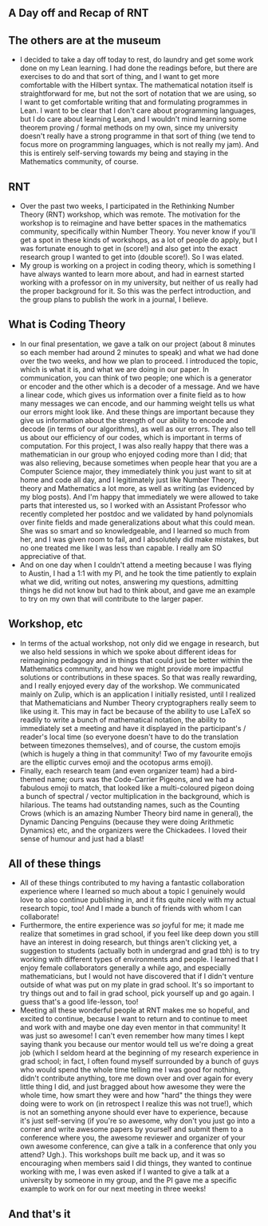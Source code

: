 ## A Day off and Recap of RNT

## The others are at the museum
- I decided to take a day off today to rest, do laundry and get some work done on my Lean learning. I had done the readings before, but there are exercises to do and
that sort of thing, and I want to get more comfortable with the Hilbert syntax. The mathematical notation itself is straightforward for me, but not the sort of notation
that we are using, so I want to get comfortable writing that and formulating programmes in Lean. I want to be clear that I don't care about programming languages,
but I do care about learning Lean, and I wouldn't mind learning some theorem proving / formal methods on my own, since my university doesn't really have a strong
programme in that sort of thing (we tend to focus more on programming languages, which is not really my jam). And this is entirely self-serving towards my being
and staying in the Mathematics community, of course.

## RNT
- Over the past two weeks, I participated in the Rethinking Number Theory (RNT) workshop, which was remote. The motivation for the workshop is to reimagine and have
better spaces in the mathematics community, specifically within Number Theory. You never know if you'll get a spot in these kinds of workshops, as a lot of people
do apply, but I was fortunate enough to get in (score!) and also get into the exact research group I wanted to get into (double score!). So I was elated.
- My group is working on a project in coding theory, which is something I have always wanted to learn more about, and had in earnest started working with a professor
on in my university, but neither of us really had the proper background for it. So this was the perfect introduction, and the group plans to publish the work in
a journal, I believe.

## What is Coding Theory
- In our final presentation, we gave a talk on our project (about 8 minutes so each member had around 2 minutes to speak) and what we had done over the two weeks,
and how we plan to proceed. I introduced the topic, which is what it is, and what we are doing in our paper. In communication, you can think of two people; one
which is a generator or encoder and the other which is a decoder of a message. And we have a linear code, which gives us information over a finite field as to
how many messages we can encode, and our hamming weight tells us what our errors might look like. And these things are important because they give us information
about the strength of our ability to encode and decode (in terms of our algorithms), as well as our errors. They also tell us about our efficiency of our codes,
which is important in terms of computation.
For this project, I was also really happy that there was a mathematician in our group who enjoyed coding more than I did; that was also relieving, because sometimes when
people hear that you are a Computer Science major, they immediately think you just want to sit at home and code all day, and I legitimately just like Number Theory,
theory and Mathematics a lot more, as well as writing (as evidenced by my blog posts). And I'm happy that immediately we were allowed to take parts that interested
us, so I worked with an Assistant Professor who recently completed her postdoc and we validated by hand polynomials over finite fields and made generalizations about
what this could mean. She was so smart and so knowledgeable, and I learned so much from her, and I was given room to fail, and I absolutely did make mistakes, but
no one treated me like I was less than capable. I really am SO appreciative of that.
- And on one day when I couldn't attend a meeting because I was flying to Austin, I had a 1:1 with my PI, and he took the time patiently to explain what we did,
writing out notes, answering my questions, admitting things he did not know but had to think about, and gave me an example to try on my own that will contribute
to the larger paper.

## Workshop, etc
- In terms of the actual workshop, not only did we engage in research, but we also held sessions in which we spoke about different ideas for reimagining pedagogy
and in things that could just be better within the Mathematics community, and how we might provide more impactful solutions or contributions in these spaces.
So that was really rewarding, and I really enjoyed every day of the workshop. We communicated mainly on Zulip, which is an application I initially resisted,
until I realized that Mathematicians and Number Theory cryptographers really seem to like using it. This may in fact be because of the ability to use LaTeX
so readily to write a bunch of mathematical notation, the ability to immediately set a meeting and have it displayed in the participant's / reader's local time
(so everyone doesn't have to do the translation between timezones themselves), and of course, the custom emojis (which is hugely a thing in that community!
Two of my favourite emojis are the elliptic curves emoji and the ocotopus arms emoji).
- Finally, each research team (and even organizer team) had a bird-themed name; ours was the Code-Carrier Pigeons, and we had a fabulous emoji to match, that
looked like a multi-coloured pigeon doing a bunch of spectral / vector multiplication in the background, which is hilarious. The teams had outstanding names,
such as the Counting Crows (which is an amazing Number Theory bird name in general), the Dynamic Dancing Penguins (because they were doing Arithmetic Dynamics)
etc, and the organizers were the Chickadees. I loved their sense of humour and just had a blast!

## All of these things
- All of these things contributed to my having a fantastic collaboration experience where I learned so much about a topic I genuinely would love to also
continue publishing in, and it fits quite nicely with my actual research topic, too! And I made a bunch of friends with whom I can collaborate!
- Furthermore, the entire experience was *so* joyful for me; it made me realize that sometimes in grad school, if you feel like deep down you still have
an interest in doing research, but things aren't clicking yet, a suggestion to students (actually both in undergrad and grad tbh) is to try working with
different types of environments and people. I learned that I enjoy female collaborators generally a while ago, and especially mathematicians, but I would
not have discovered that if I didn't venture outside of what was put on my plate in grad school. It's so important to try things out and to fail in
grad school, pick yourself up and go again. I guess that's a good life-lesson, too!
- Meeting all these wonderful people at RNT makes me so hopeful, and excited to continue, because I want to return and to continue to meet and work with
and maybe one day even mentor in that community! It was just so awesome! I can't even remember how many times I kept saying thank you because our mentor
would tell us we're doing a great job (which I seldom heard at the beginning of my research experience in grad school; in fact, I often found myself
surrounded by a bunch of guys who would spend the whole time telling me I was good for nothing, didn't contribute anything, tore me down over and over
again for every little thing I did, and just bragged about how
awesome they were the whole time, how smart they were and how "hard" the things they were doing were to work on (in retrospect I realize this was not true!),
which is not an something anyone should ever have to experience, because it's just self-serving (if you're so awesome,
why don't you just go into a corner and write awesome papers by yourself and submit them to a conference where you, the awesome reviewer
and organizer of your own awesome conference, can give a talk in a conference that only you attend? Ugh.). This workshops built me back up, and it was so
encouraging when members said I did things, they wanted to continue working with me, I was even asked if I wanted to give a talk at a university by
someone in my group, and the PI gave me a specific example to work on for our next meeting in three weeks!

## And that's it
